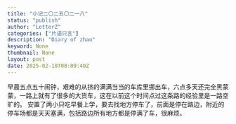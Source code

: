 ```yaml
---
title: "小记二〇二五〇二一八"
status: "publish"
author: "LetterZ"
categories: ["片语只言"]
description: "Diary of zhao"
keyword: None
thumbnail: None
layout: post 
date: 2025-02-18T08:09:40Z
---
```

早晨五点五十闹钟，艰难的从挤的满满当当的车库里挪出车，六点多天还完全黑蒙蒙，一路上就有了很多的大货车，这在以前这个时间点过这条路的经验里是一路空旷的。
安置了两小只吃早餐上学，要去找地方停车了，前面是停在路边，附近的停车场都是天天塞满，包括路边所有地方都是停满了车，很麻烦。